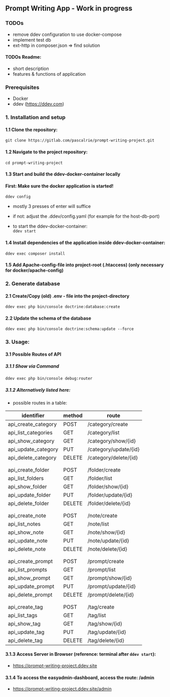 ## Prompt Writing App - Work in progress

### TODOs
- remove ddev configuration to use docker-compose
- implement test db
- ext-http in composer.json => find solution

#### TODOs Readme:
- short description
- features & functions of application

### Prerequisites

- Docker
- ddev (https://ddev.com)

### 1. Installation and setup

#### 1.1 Clone the repository:

```git clone https://gitlab.com/pascalrie/prompt-writing-project.git```

#### 1.2 Navigate to the project repository:

```cd prompt-writing-project```

#### 1.3 Start and build the ddev-docker-container locally
#### First: Make sure the docker application is started!
```ddev config```

- mostly 3 presses of enter will suffice
- if not: adjust the .ddev/config.yaml (for example for the host-db-port)

- to start the ddev-docker-container: \
```ddev start```

#### 1.4 Install dependencies of the application inside ddev-docker-container:

```ddev exec composer install```

#### 1.5 Add Apache-config-file into project-root (.htaccess) (only necessary for docker/apache-config)

### 2. Generate database

#### 2.1 Create/Copy (old) .env - file into the project-directory

```ddev exec php bin/console doctrine:database:create```

#### 2.2 Update the schema of the database

```ddev exec php bin/console doctrine:schema:update --force```

### 3. Usage:

#### 3.1 Possible Routes of API

##### 3.1.1 Show via Command
```ddev exec php bin/console debug:router```
##### 3.1.2 Alternatively listed here:
- possible routes in a table:

| 	identifier         | method	 | route	                 |
|---------------------|---------|------------------------|
| api_create_category | POST    | /category/create       |
| api_list_categories | GET     | /category/list         |
| api_show_category   | GET     | /category/show/{id}    |
| api_update_category | PUT	    | /category/update/{id}  |
| api_delete_category | DELETE	 | 	/category/delete/{id} |
|                     |         |                        |
|                     |         |                        |
| api_create_folder   | POST	   | 	/folder/create        |
| api_list_folders	   | GET	    | 	/folder/list          |
| api_show_folder	    | GET     | 	/folder/show/{id}     |
| api_update_folder   | 	PUT    | 	/folder/update/{id}   |
| api_delete_folder	  | DELETE	 | 	/folder/delete/{id}   |
| 	                   | 	       | 	                      |
| 	                   | 	       | 	                      |
| api_create_note	    | POST	   | 	/note/create          |
| api_list_notes	     | GET 	   | 	 /note/list           |
| api_show_note	      | GET	    | 	  /note/show/{id}     |
| api_update_note	    | PUT	    | 	/note/update/{id}     |
| api_delete_note	    | DELETE	 | 	/note/delete/{id}     |
| 	                   | 	       | 	                      |
| 	                   | 	       | 	                      |
| api_create_prompt 	 | POST	   | 	 /prompt/create       |
| api_list_prompts	   | GET	    | 	  /prompt/list        |
| api_show_prompt	    | GET	    | 	  /prompt/show/{id}   |
| api_update_prompt	  | PUT	    | 	  /prompt/update/{id} |
| api_delete_prompt	  | DELETE	 | 	/prompt/delete/{id}   |
| 	                   | 	       | 	                      |
| 	                   | 	       | 	                      |
| api_create_tag	     | POST	   | 	 /tag/create          |
| api_list_tags	      | GET	    | 	 /tag/list            |
| api_show_tag	       | GET	    | 	 /tag/show/{id}       |
| api_update_tag	     | PUT	    | 	 /tag/update/{id}     |
| api_delete_tag	     | DELETE	 | 	  /tag/delete/{id}    |

#### 3.1.3 Access Server in Browser (reference: terminal after ```ddev start```):
- https://prompt-writing-project.ddev.site 

#### 3.1.4 To access the easyadmin-dashboard, access the route: /admin
- https://prompt-writing-project.ddev.site/admin